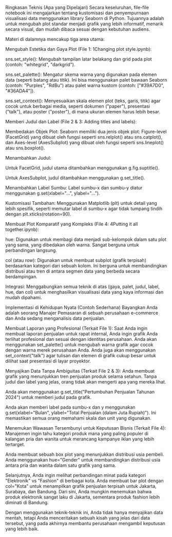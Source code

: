 Ringkasan Teknis (Apa yang Dipelajari)
Secara keseluruhan, file-file notebook ini mengajarkan tentang kustomisasi dan penyempurnaan visualisasi data menggunakan library Seaborn di Python. Tujuannya adalah untuk mengubah plot standar menjadi grafik yang lebih informatif, menarik secara visual, dan mudah dibaca sesuai dengan kebutuhan audiens.


Materi di dalamnya mencakup tiga area utama:

Mengubah Estetika dan Gaya Plot (File 1: 1Changing plot style.ipynb):

sns.set_style(): Mengubah tampilan latar belakang dan grid pada plot (contoh: "whitegrid", "darkgrid").

sns.set_palette(): Mengatur skema warna yang digunakan pada elemen data (seperti batang atau titik). Ini bisa menggunakan palet bawaan Seaborn (contoh: "Purples", "RdBu") atau palet warna kustom (contoh: ["#39A7D0", "#36ADA4"]).

sns.set_context(): Menyesuaikan skala elemen plot (teks, garis, titik) agar cocok untuk berbagai media, seperti dokumen ("paper"), presentasi ("talk"), atau poster ("poster"), di mana ukuran elemen harus lebih besar.



Memberi Judul dan Label (File 2 & 3: Adding titles and labels):

Membedakan Objek Plot: Seaborn memiliki dua jenis objek plot: Figure-level (FacetGrid) yang dibuat oleh fungsi seperti sns.relplot() atau sns.catplot(), dan Axes-level (AxesSubplot) yang dibuat oleh fungsi seperti sns.lineplot() atau sns.boxplot().

Menambahkan Judul:

Untuk FacetGrid, judul utama ditambahkan menggunakan g.fig.suptitle().

Untuk AxesSubplot, judul ditambahkan menggunakan g.set_title().

Menambahkan Label Sumbu: Label sumbu-x dan sumbu-y diatur menggunakan g.set(xlabel="...", ylabel="...").

Kustomisasi Tambahan: Menggunakan Matplotlib (plt) untuk detail yang lebih spesifik, seperti memutar label di sumbu-x agar tidak tumpang tindih dengan plt.xticks(rotation=90).




Membuat Plot Komparatif yang Kompleks (File 4: 4Putting it all together.ipynb):

hue: Digunakan untuk membagi data menjadi sub-kelompok dalam satu plot yang sama, yang dibedakan oleh warna. Sangat berguna untuk perbandingan langsung.

col (atau row): Digunakan untuk membuat subplot (grafik terpisah) berdasarkan kategori dari sebuah kolom. Ini berguna untuk membandingkan distribusi atau tren di antara segmen data yang berbeda secara berdampingan.

Integrasi: Menggabungkan semua teknik di atas (gaya, palet, judul, label, hue, dan col) untuk menghasilkan visualisasi data yang kaya informasi dan mudah dipahami.





Implementasi di Kehidupan Nyata (Contoh Sederhana)
Bayangkan Anda adalah seorang Manajer Pemasaran di sebuah perusahaan e-commerce dan Anda sedang menganalisis data penjualan.

Membuat Laporan yang Profesional (Terkait File 1):
Saat Anda ingin membuat laporan penjualan untuk rapat internal, Anda ingin grafik Anda terlihat profesional dan sesuai dengan identitas perusahaan. Anda akan menggunakan set_palette() untuk mengubah warna grafik agar cocok dengan warna merek perusahaan Anda. Anda juga akan menggunakan set_context("talk") agar tulisan dan elemen di grafik cukup besar untuk dilihat saat presentasi di layar proyektor.

Menyajikan Data Tanpa Ambiguitas (Terkait File 2 & 3):
Anda membuat grafik yang menunjukkan tren penjualan produk selama setahun. Tanpa judul dan label yang jelas, orang tidak akan mengerti apa yang mereka lihat.

Anda akan menggunakan g.set_title("Pertumbuhan Penjualan Tahunan 2024") untuk memberi judul pada grafik.

Anda akan memberi label pada sumbu-x dan y menggunakan g.set(xlabel="Bulan", ylabel="Total Penjualan (dalam Juta Rupiah)"). Ini memastikan semua orang memahami skala dan unit yang digunakan.

Menemukan Wawasan Tersembunyi untuk Keputusan Bisnis (Terkait File 4):
Manajemen ingin tahu kategori produk mana yang paling populer di kalangan pria dan wanita untuk merancang kampanye iklan yang lebih tertarget.

Anda membuat sebuah box plot yang menunjukkan distribusi usia pembeli. Anda menggunakan hue="Gender" untuk membandingkan distribusi usia antara pria dan wanita dalam satu grafik yang sama.

Selanjutnya, Anda ingin melihat perbandingan minat pada kategori "Elektronik" vs "Fashion" di berbagai kota. Anda membuat bar plot dengan col="Kota" untuk menampilkan grafik penjualan terpisah untuk Jakarta, Surabaya, dan Bandung. Dari sini, Anda mungkin menemukan bahwa produk elektronik sangat laku di Jakarta, sementara produk fashion lebih diminati di Bandung.

Dengan menggunakan teknik-teknik ini, Anda tidak hanya menyajikan data mentah, tetapi Anda menceritakan sebuah kisah yang jelas dari data tersebut, yang pada akhirnya membantu perusahaan mengambil keputusan yang lebih baik.